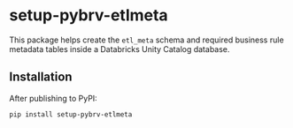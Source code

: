 # setup-pybrv-etlmeta

This package helps create the `etl_meta` schema and required business rule metadata tables inside a Databricks Unity Catalog database.

## Installation

After publishing to PyPI:

```bash
pip install setup-pybrv-etlmeta

